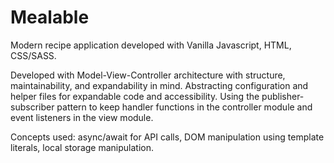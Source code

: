 # Mealable

Modern recipe application developed with Vanilla Javascript, HTML, CSS/SASS.

Developed with Model-View-Controller architecture with structure, maintainability, and expandability in mind. Abstracting configuration and helper files for expandable code and accessibility. Using the publisher-subscriber pattern to keep handler functions in the controller module and event listeners in the view module.

Concepts used: async/await for API calls, DOM manipulation using template literals, local storage manipulation.
